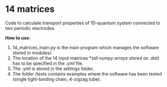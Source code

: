 # 14 matrices

Code to calculate transport properties of 1D-quantum system connected to two periodic electrodes.

**How to use**: 

1.  14_matrices_main.py is the main program which manages the software stored in modules/.
2.  The location of the 14 input matrices **(all numpy arrays stored as *.dat)** has to be specified in the <settings>.yml file.
3.  The <settings>.yml is stored in the settings folder. 
4.  The folder /tests contains examples where the software has been tested (single tight-binding chain, 4-zigzag tube).
  